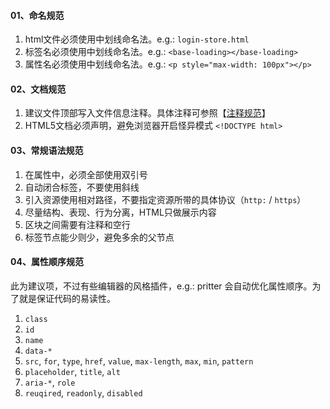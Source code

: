 #### 01、命名规范

1. html文件必须使用中划线命名法。e.g.: `login-store.html`
2. 标签名必须使用中划线命名法。e.g.: `<base-loading></base-loading>`
3. 属性名必须使用中划线命名法。e.g.: `<p style="max-width: 100px"></p>`



#### 02、文档规范

1. 建议文件顶部写入文件信息注释。具体注释可参照【[注释规范](/code-guide/comment?id=_04、文件文档注释)】
2. HTML5文档必须声明，避免浏览器开启怪异模式 `<!DOCTYPE html>`



#### 03、常规语法规范

1. 在属性中，必须全部使用双引号
2. 自动闭合标签，不要使用斜线
3. 引入资源使用相对路径，不要指定资源所带的具体协议（`http:` / `https`）
4. 尽量结构、表现、行为分离，HTML只做展示内容
5. 区块之间需要有注释和空行
6. 标签节点能少则少，避免多余的父节点



#### 04、属性顺序规范

此为建议项，不过有些编辑器的风格插件，e.g.: pritter 会自动优化属性顺序。为了就是保证代码的易读性。

1. `class`
2. `id`
3. `name`
4. `data-*`
5. `src`, `for`, `type`, `href`, `value`, `max-length`, `max`, `min`, `pattern`
6. `placeholder`, `title`, `alt`
7. `aria-*`, `role`
8. `reuqired`, `readonly`, `disabled` 

 